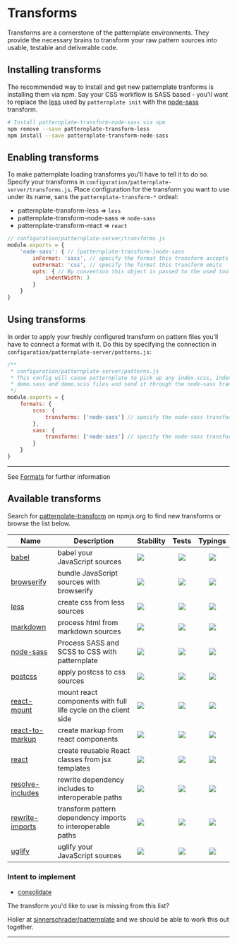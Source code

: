 # Transforms

Transforms are a cornerstone of the patternplate environments. They provide
the necessary brains to transform your raw pattern sources into usable, testable
and deliverable code.

## Installing transforms

The recommended way to install and get new patternplate tranforms is installing them via npm.
Say your CSS workflow is SASS based - you'll want to replace the [less](https://github.com/sinnerschrader/patternplate-transform-less) used by `patternplate init` with the [node-sass](https://github.com/marionebl/patternplate-transform-node-sass) transform.

```bash
# Install patternplate-transform-node-sass via npm
npm remove --save patternplate-transform-less
npm install --save patternplate-transform-node-sass
```

## Enabling transforms

To make patternplate loading transforms you'll have to tell it to do so. Specify your transforms in
`configuration/patternplate-server/transforms.js`. Place configuration for the transform you want to use under its name, sans the `patternplate-transform-*` ordeal:

* patternplate-transform-less => `less`
* patternplate-transform-node-sass => `node-sass`
* patternplate-transform-react => `react`

```js
// configuration/patternplate-server/transforms.js
module.exports = {
	'node-sass': { // [patternplate-transform-]node-sass
		inFormat: 'sass', // specify the format this transform accepts
		outFormat: 'css', // specify the format this transform emits
		opts: { // By convention this object is passed to the used tool directly
			indentWidth: 3
		}
	}
}
```

## Using transforms

In order to apply your freshly configured transform on pattern files you'll have to connect a format with it. Do this by specifying the connection in `configuration/patternplate-server/patterns.js`:

```js
/**
 * configuration/patternplate-server/patterns.js
 * This config will cause patternplate to pick up any index.scss, index.sass,
 * demo.sass and demo.scss files and send it through the node-sass transform
 */
module.exports = {
	formats: {
		scss: {
			transforms: ['node-sass'] // specify the node-sass transform under its configured name here
		},
		sass: {
			transforms: ['node-sass'] // specify the node-sass transform under its configured name here
		}
	}
}
```

---
See [Formats](./formats.md) for further information

## Available transforms

Search for [patternplate-transform](https://www.npmjs.com/search?q=patternplate-transform) on npmjs.org to find new transforms or browse the list below.

|Name| Description | Stability | Tests | Typings |
|----|-------------|-----------|:-----:|:-------:|
| [babel][babel] | babel your JavaScript sources | ![][stable] | ![][smoke] | ![][untyped] |
| [browserify][browserify] | bundle JavaScript sources with browserify | ![][stable] | ![][smoke] | ![][typed] |
| [less][less] | create css from less sources | ![][stable] | ![][tested] | ![][typed] |
| [markdown][markdown] | process html from markdown sources | ![][deprecated] | ![][untested] | ![][untyped] |
| [node-sass][node-sass] | Process SASS and SCSS to CSS with patternplate | ![][experimental] | ![][tested] | ![][typed] |
| [postcss][postcss] | apply postcss to css sources | ![][stable] | ![][untested] | ![][untyped] |
| [react-mount][react-mount] | mount react components with full life cycle on the client side | ![][experimental] | ![][untested] | ![][untyped] |
| [react-to-markup][react-to-markup] | create markup from react components | ![][stable] | ![][tested] | ![][untyped] |
| [react][react] | create reusable React classes from jsx templates | ![][stable] | ![][tested] | ![][untyped] |
| [resolve-includes][resolve-includes] | rewrite dependency includes to interoperable paths | ![][stable] | ![][untested] | ![][untyped] |
| [rewrite-imports][resolve-imports] | transform pattern dependency imports to interoperable paths | ![][stable] | ![][untested] | ![][untyped] |
| [uglify][uglify] | uglify your JavaScript sources | ![][stable] | ![][untested] | ![][untyped] |

### Intent to implement

* [consolidate](https://github.com/sinnerschrader/patternplate/issues/97)

The transform you'd like to use is missing from this list?

Holler at [sinnerschrader/patternplate](https://github.com/sinnerschrader/patternplate/issues/new) and we should be able to work this out together.

----
[babel]: https://www.npmjs.com/package/patternplate-transform-babel
[browserify]: https://www.npmjs.com/package/patternplate-transform-browserify
[less]: https://www.npmjs.com/package/patternplate-transform-less
[markdown]: https://www.npmjs.com/package/patternplate-transform-markdown
[node-sass]: https://www.npmjs.com/package/patternplate-transform-node-sass
[postcss]: https://www.npmjs.com/package/patternplate-transform-postcss
[react-mount]: https://www.npmjs.com/package/patternplate-transform-react-mount
[react-to-markup]: https://www.npmjs.com/package/patternplate-transform-react-to-markup
[react]: https://www.npmjs.com/package/patternplate-transform-react
[resolve-includes]: https://www.npmjs.com/package/patternplate-transform-resolve-includes
[resolve-imports]: https://www.npmjs.com/package/patternplate-transform-resolve-imports
[uglify]: https://www.npmjs.com/package/patternplate-transform-uglify

[deprecated]: https://img.shields.io/badge/stability-deprecated-red.svg?style=flat-square
[experimental]: https://img.shields.io/badge/stability-experimental-orange.svg?style=flat-square
[stable]: https://img.shields.io/badge/stability-stable-green.svg?style=flat-square
[locked]: https://img.shields.io/badge/stability-locked-blue.svg?style=flat-square

[tested]: https://img.shields.io/badge/tested-yes-green.svg?style=flat-square
[smoke]: https://img.shields.io/badge/tested-smoke-orange.svg?style=flat-square
[untested]: https://img.shields.io/badge/tested-no-red.svg?style=flat-square

[typed]: https://img.shields.io/badge/typings-yes-green.svg?style=flat-square
[untyped]: https://img.shields.io/badge/typings-no-red.svg?style=flat-square
